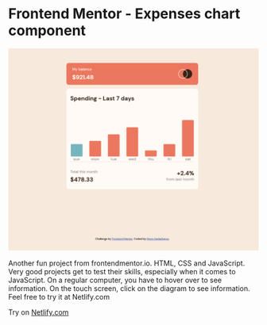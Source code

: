# Frontend Mentor - Expenses chart component

![Design preview for the Expenses chart component coding challenge](./component.png)

Another fun project from frontendmentor.io. HTML, CSS and JavaScript. Very good projects get to test their skills, especially when it comes to JavaScript. On a regular computer, you have to hover over to see information. On the touch screen, click on the diagram to see information. Feel free to try it at Netlify.com

Try on [Netlify.com](https://regal-cupcake-21ea9b.netlify.app/)
